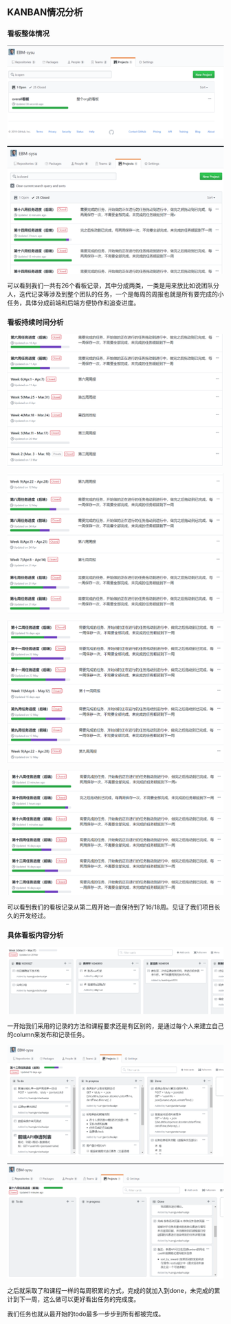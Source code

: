 
## KANBAN情况分析


### 看板整体情况

![](./assets/kanban_7.PNG)

![](./assets/kanban_10.PNG)

可以看到我们一共有26个看板记录，其中分成两类，一类是用来放比如说团队分人，迭代记录等涉及到整个团队的任务，一个是每周的周报也就是所有要完成的小任务，具体分成前端和后端方便协作和追查进度。


### 看板持续时间分析
![](./assets/kanban_1.PNG)

![](./assets/kanban_2.PNG)

![](./assets/kanban_3.PNG)

![](./assets/kanban_4.PNG)

可以看到我们的看板记录从第二周开始一直保持到了16/18周。见证了我们项目长久的开发经过。

### 具体看板内容分析

![](./assets/kanban_5.PNG)

一开始我们采用的记录的方法和课程要求还是有区别的，是通过每个人来建立自己的column来发布和记录任务。


![](./assets/kanban_8.PNG)

![](./assets/kanban_9.PNG)

之后就采取了和课程一样的每周积累的方式，完成的就加入到done，未完成的累计到下一周，这么做可以更好看出任务的完成度。

我们任务也就从最开始的todo最多一步步到所有都被完成。